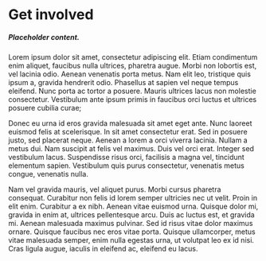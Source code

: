 # Get involved
##### Placeholder content.

Lorem ipsum dolor sit amet, consectetur adipiscing elit. Etiam condimentum enim aliquet, faucibus nulla ultrices, pharetra augue. Morbi non lobortis est, vel lacinia odio. Aenean venenatis porta metus. Nam elit leo, tristique quis ipsum a, gravida hendrerit odio. Phasellus at sapien vel neque tempus eleifend. Nunc porta ac tortor a posuere. Mauris ultrices lacus non molestie consectetur. Vestibulum ante ipsum primis in faucibus orci luctus et ultrices posuere cubilia curae;

Donec eu urna id eros gravida malesuada sit amet eget ante. Nunc laoreet euismod felis at scelerisque. In sit amet consectetur erat. Sed in posuere justo, sed placerat neque. Aenean a lorem a orci viverra lacinia. Nullam a metus dui. Nam suscipit at felis vel maximus. Duis vel orci erat. Integer sed vestibulum lacus. Suspendisse risus orci, facilisis a magna vel, tincidunt elementum sapien. Vestibulum quis purus consectetur, venenatis metus congue, venenatis nulla.

Nam vel gravida mauris, vel aliquet purus. Morbi cursus pharetra consequat. Curabitur non felis id lorem semper ultricies nec ut velit. Proin in elit enim. Curabitur a ex nibh. Aenean vitae euismod urna. Quisque dolor mi, gravida in enim at, ultrices pellentesque arcu. Duis ac luctus est, et gravida mi. Aenean malesuada maximus pulvinar. Sed id risus vitae dolor maximus ornare. Quisque faucibus nec eros vitae porta. Quisque ullamcorper, metus vitae malesuada semper, enim nulla egestas urna, ut volutpat leo ex id nisi. Cras ligula augue, iaculis in eleifend ac, eleifend eu lacus.